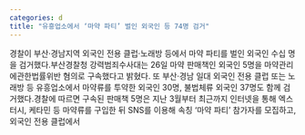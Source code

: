 ```yaml
---
categories: d
title: "유흥업소에서 ‘마약 파티’ 벌인 외국인 등 74명 검거"
---
```

경찰이 부산·경남지역 외국인 전용 클럽·노래방 등에서 마약 파티를 벌인 외국인 수십 명을 검거했다.부산경찰청 강력범죄수사대는 26일 마약 판매책인 외국인 5명을 마약관리에관한법률위반 혐의로 구속했다고 밝혔다. 또 부산·경남 일대 외국인 전용 클럽 또는 노래방 등 유흥업소에서 마약류를 투약한 외국인 30명, 불법체류 외국인 37명도 함께 검거했다.경찰에 따르면 구속된 판매책 5명은 지난 3월부터 최근까지 인터넷을 통해 엑스터시, 케타민 등 마약류를 구입한 뒤 SNS를 이용해 속칭 ‘마약 파티’ 참가자를 모집하고, 외국인 전용 클럽에서